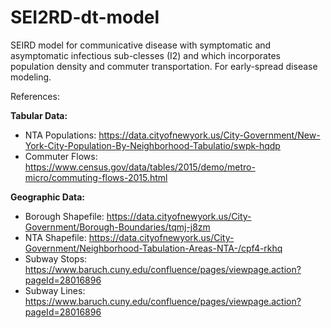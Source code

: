 # SEI2RD-dt-model
SEIRD model for communicative disease with symptomatic and asymptomatic infectious sub-clesses (I2) and which incorporates population density and commuter transportation. For early-spread disease modeling.

References:

**Tabular Data:**
- NTA Populations: https://data.cityofnewyork.us/City-Government/New-York-City-Population-By-Neighborhood-Tabulatio/swpk-hqdp
- Commuter Flows: https://www.census.gov/data/tables/2015/demo/metro-micro/commuting-flows-2015.html

**Geographic Data:**
- Borough Shapefile: https://data.cityofnewyork.us/City-Government/Borough-Boundaries/tqmj-j8zm
- NTA Shapefile: https://data.cityofnewyork.us/City-Government/Neighborhood-Tabulation-Areas-NTA-/cpf4-rkhq
- Subway Stops: https://www.baruch.cuny.edu/confluence/pages/viewpage.action?pageId=28016896
- Subway Lines: https://www.baruch.cuny.edu/confluence/pages/viewpage.action?pageId=28016896
